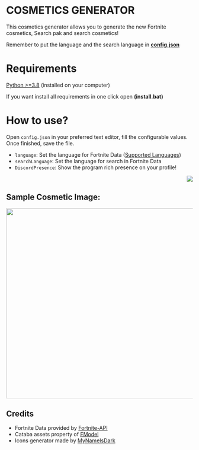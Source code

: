 # **COSMETICS GENERATOR**

This cosmetics generator allows you to generate the new Fortnite cosmetics, Search pak and search cosmetics!

Remember to put the language and the search language in [**config.json**](https://github.com/djlorenzouasset/Cosmetics-Generator/blob/main/config.json)

# Requirements

[Python >=3.8](https://www.python.org/downloads/) (installed on your computer)

If you want install all requirements in one click open **(install.bat)**


# How to use?

Open `config.json` in your preferred text editor, fill the configurable values. Once finished, save the file.

- `language`: Set the language for Fortnite Data ([Supported Languages](https://fortnite-api.com/documentation))
- `searchLanguage`: Set the language for search in Fortnite Data
- `DiscordPresence`: Show the program rich presence on your profile!

<p align="right">
    <img src="https://cdn.discordapp.com/attachments/933398342816383076/968905801622257724/unknown.png"  draggable="false">
</p>

## **Sample Cosmetic Image:**

<p align="left">
    <img src="https://cdn.discordapp.com/attachments/797918649163317310/913138149071388672/CID_A_266_Athena_Commando_F_Grandeur_9CO1M.png" width="512" draggable="false">
</p>


## Credits

- Fortnite Data provided by [Fortnite-API](https://fortnite-api.com/)
- Cataba assets property of [FModel](https://github.com/iAmAsval/FModel)
- Icons generator made by [MyNameIsDark](https://github.com/MyNameIsDark01)
